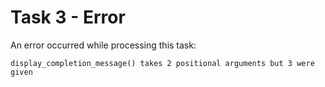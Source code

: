 # Task 3 - Error

An error occurred while processing this task:

```
display_completion_message() takes 2 positional arguments but 3 were given
```